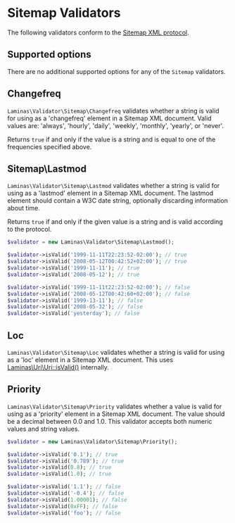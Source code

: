 # Sitemap Validators

The following validators conform to the
[Sitemap XML protocol](http://www.sitemaps.org/protocol.php).

## Supported options

There are no additional supported options for any of the `Sitemap` validators.

## Changefreq

`Laminas\Validator\Sitemap\Changefreq` validates whether a string is valid for
using as a 'changefreq' element in a Sitemap XML document. Valid values are:
'always', 'hourly', 'daily', 'weekly', 'monthly', 'yearly', or 'never'.

Returns `true` if and only if the value is a string and is equal to one of the
frequencies specified above.

## Sitemap\\Lastmod

`Laminas\Validator\Sitemap\Lastmod` validates whether a string is valid for using
as a 'lastmod' element in a Sitemap XML document. The lastmod element should
contain a W3C date string, optionally discarding information about time.

Returns `true` if and only if the given value is a string and is valid according
to the protocol.

```php
$validator = new Laminas\Validator\Sitemap\Lastmod();

$validator->isValid('1999-11-11T22:23:52-02:00'); // true
$validator->isValid('2008-05-12T00:42:52+02:00'); // true
$validator->isValid('1999-11-11'); // true
$validator->isValid('2008-05-12'); // true

$validator->isValid('1999-11-11t22:23:52-02:00'); // false
$validator->isValid('2008-05-12T00:42:60+02:00'); // false
$validator->isValid('1999-13-11'); // false
$validator->isValid('2008-05-32'); // false
$validator->isValid('yesterday'); // false
```

## Loc

`Laminas\Validator\Sitemap\Loc` validates whether a string is valid for using as a
'loc' element in a Sitemap XML document. This uses
[Laminas\\Uri\\Uri::isValid()](https://docs.laminas.dev/laminas-uri/usage/#validating-the-uri)
internally.

## Priority

`Laminas\Validator\Sitemap\Priority` validates whether a value is valid for using
as a 'priority' element in a Sitemap XML document. The value should be a decimal
between 0.0 and 1.0. This validator accepts both numeric values and string
values.

```php
$validator = new Laminas\Validator\Sitemap\Priority();

$validator->isValid('0.1'); // true
$validator->isValid('0.789'); // true
$validator->isValid(0.8); // true
$validator->isValid(1.0); // true

$validator->isValid('1.1'); // false
$validator->isValid('-0.4'); // false
$validator->isValid(1.00001); // false
$validator->isValid(0xFF); // false
$validator->isValid('foo'); // false
```
